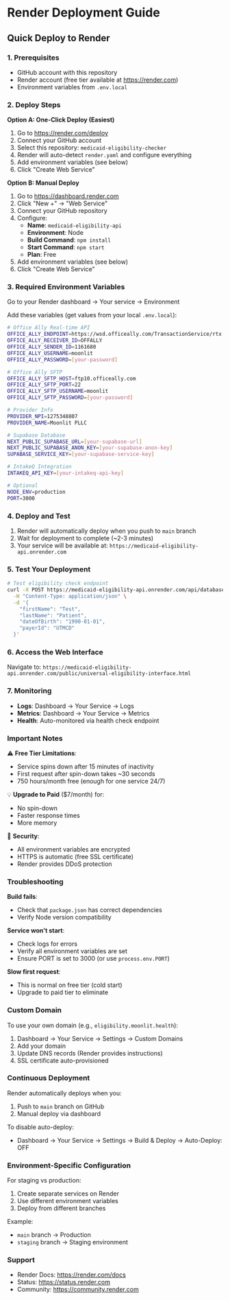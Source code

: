 # Render Deployment Guide

## Quick Deploy to Render

### 1. Prerequisites
- GitHub account with this repository
- Render account (free tier available at https://render.com)
- Environment variables from `.env.local`

### 2. Deploy Steps

**Option A: One-Click Deploy (Easiest)**

1. Go to https://render.com/deploy
2. Connect your GitHub account
3. Select this repository: `medicaid-eligibility-checker`
4. Render will auto-detect `render.yaml` and configure everything
5. Add environment variables (see below)
6. Click "Create Web Service"

**Option B: Manual Deploy**

1. Go to https://dashboard.render.com
2. Click "New +" → "Web Service"
3. Connect your GitHub repository
4. Configure:
   - **Name**: `medicaid-eligibility-api`
   - **Environment**: Node
   - **Build Command**: `npm install`
   - **Start Command**: `npm start`
   - **Plan**: Free
5. Add environment variables (see below)
6. Click "Create Web Service"

### 3. Required Environment Variables

Go to your Render dashboard → Your service → Environment

Add these variables (get values from your local `.env.local`):

```bash
# Office Ally Real-time API
OFFICE_ALLY_ENDPOINT=https://wsd.officeally.com/TransactionService/rtx.svc
OFFICE_ALLY_RECEIVER_ID=OFFALLY
OFFICE_ALLY_SENDER_ID=1161680
OFFICE_ALLY_USERNAME=moonlit
OFFICE_ALLY_PASSWORD=[your-password]

# Office Ally SFTP
OFFICE_ALLY_SFTP_HOST=ftp10.officeally.com
OFFICE_ALLY_SFTP_PORT=22
OFFICE_ALLY_SFTP_USERNAME=moonlit
OFFICE_ALLY_SFTP_PASSWORD=[your-password]

# Provider Info
PROVIDER_NPI=1275348807
PROVIDER_NAME=Moonlit PLLC

# Supabase Database
NEXT_PUBLIC_SUPABASE_URL=[your-supabase-url]
NEXT_PUBLIC_SUPABASE_ANON_KEY=[your-supabase-anon-key]
SUPABASE_SERVICE_KEY=[your-supabase-service-key]

# IntakeQ Integration
INTAKEQ_API_KEY=[your-intakeq-api-key]

# Optional
NODE_ENV=production
PORT=3000
```

### 4. Deploy and Test

1. Render will automatically deploy when you push to `main` branch
2. Wait for deployment to complete (~2-3 minutes)
3. Your service will be available at: `https://medicaid-eligibility-api.onrender.com`

### 5. Test Your Deployment

```bash
# Test eligibility check endpoint
curl -X POST https://medicaid-eligibility-api.onrender.com/api/database-eligibility/check \
  -H "Content-Type: application/json" \
  -d '{
    "firstName": "Test",
    "lastName": "Patient",
    "dateOfBirth": "1990-01-01",
    "payerId": "UTMCD"
  }'
```

### 6. Access the Web Interface

Navigate to: `https://medicaid-eligibility-api.onrender.com/public/universal-eligibility-interface.html`

### 7. Monitoring

- **Logs**: Dashboard → Your Service → Logs
- **Metrics**: Dashboard → Your Service → Metrics
- **Health**: Auto-monitored via health check endpoint

### Important Notes

⚠️ **Free Tier Limitations**:
- Service spins down after 15 minutes of inactivity
- First request after spin-down takes ~30 seconds
- 750 hours/month free (enough for one service 24/7)

💡 **Upgrade to Paid** ($7/month) for:
- No spin-down
- Faster response times
- More memory

🔐 **Security**:
- All environment variables are encrypted
- HTTPS is automatic (free SSL certificate)
- Render provides DDoS protection

### Troubleshooting

**Build fails**:
- Check that `package.json` has correct dependencies
- Verify Node version compatibility

**Service won't start**:
- Check logs for errors
- Verify all environment variables are set
- Ensure PORT is set to 3000 (or use `process.env.PORT`)

**Slow first request**:
- This is normal on free tier (cold start)
- Upgrade to paid tier to eliminate

### Custom Domain

To use your own domain (e.g., `eligibility.moonlit.health`):

1. Dashboard → Your Service → Settings → Custom Domains
2. Add your domain
3. Update DNS records (Render provides instructions)
4. SSL certificate auto-provisioned

### Continuous Deployment

Render automatically deploys when you:
1. Push to `main` branch on GitHub
2. Manual deploy via dashboard

To disable auto-deploy:
- Dashboard → Your Service → Settings → Build & Deploy → Auto-Deploy: OFF

### Environment-Specific Configuration

For staging vs production:

1. Create separate services on Render
2. Use different environment variables
3. Deploy from different branches

Example:
- `main` branch → Production
- `staging` branch → Staging environment

### Support

- Render Docs: https://render.com/docs
- Status: https://status.render.com
- Community: https://community.render.com
